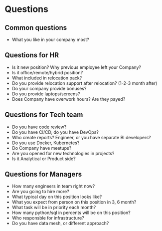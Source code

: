 # Questions

## Common questions

- What you like in your company most?

## Questions for HR 

- Is it new position? Why previous employee left your Company?
- Is it office/remote/hybrid position?
- What included in relocation pack?
- Do you provide relocation support after relocation? (1-2-3 month after)
- Do your company provide bonuses? 
- Do you provide laptops/screens?
- Does Company have overwork hours? Are they payed?


## Questions for Tech team

- Do you have code review?
- Do you have CI/CD, do you have DevOps?
- Who create reports? Engineer, or you have separate BI developers?
- Do you use Docker, Kubernetes?
- Do Company have meetups?
- Are you opened for new technologies in projects?
- Is it Analytical or Product side?


## Questions for Managers

- How many engineers in team right now?
- Are you going to hire more?
- What typical day on this position looks like?
- What you expect from person on this position in 3, 6 month?
- What task will be in priority each month?
- How many python/sql in percents will be on this position?
- Who responsble for infrastructure?
- Do you have data mesh, or different approach? 